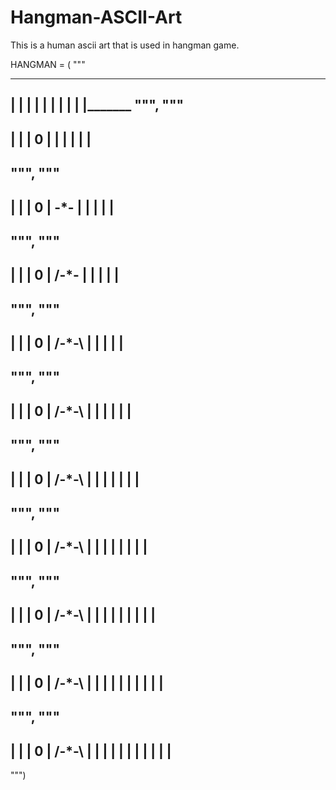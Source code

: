 # Hangman-ASCII-Art
This is a human ascii art that is used in hangman game.

   HANGMAN = (
"""
________
|   |
|
|
|
|
|
|
|
|_______
""",
"""
-----
|   |
|   0
|
|
|
|
|
|
--------
""",
"""
-----
|   |
|   0
|  -*-
|
|
|
|
|
--------
""",
"""
-----
|   |
|   0
| /-*-
|
|
|
|
|
--------
""",
"""
-----
|   |
|   0
| /-*-\ 
|
|
|
|
|
--------
""",
"""
-----
|   |
|   0
| /-*-\ 
|   | 
|
|
|
|
--------
""",
"""
-----
|   |
|   0
| /-*-\ 
|   | 
|   | 
|
|
|
--------
""",
"""
-----
|   |
|   0
| /-*-\ 
|   | 
|   | 
|  |
|
|
--------
""",
"""
-----
|   |
|   0
| /-*-\ 
|   | 
|   | 
|  | 
|  | 
|
--------
""",
"""
-----
|   |
|   0
| /-*-\ 
|   | 
|   | 
|  | | 
|  | 
|
--------
""",
"""
-----
|   |
|   0
| /-*-\ 
|   | 
|   | 
|  | | 
|  | | 
|
--------
""")

   
